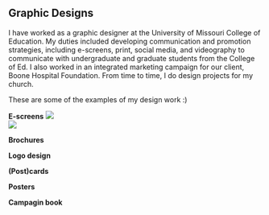 ## Graphic Designs 

I have worked as a graphic designer at the University of Missouri College of Education. My duties included developing communication and promotion strategies, including e-screens, print, social media, and videography to communicate with undergraduate and graduate students from the College of Ed. I also worked in an integrated marketing campaign for our client, Boone Hospital Foundation. From time to time, I do design projects for my church.  

These are some of the examples of my design work :)

**E-screens**
<img src="namyeon.github.io/A Rwandan Study-01.jpg"> <br>
<img src="namyeon.github.io/Drive-01.jpg">

**Brochures**

**Logo design**

**(Post)cards**  

**Posters**

**Campagin book** 

